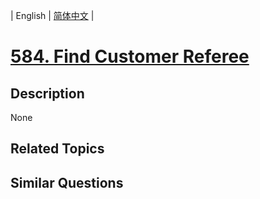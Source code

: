 
| English | [简体中文](README.md) |

# [584. Find Customer Referee](https://leetcode-cn.com/problems/find-customer-referee/)

## Description

None

## Related Topics



## Similar Questions


